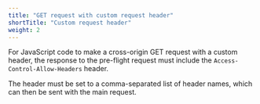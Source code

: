 ```yaml
---
title: "GET request with custom request header"
shortTitle: "Custom request header"
weight: 2
---
```


For JavaScript code to make a cross-origin GET request with a custom header, the response to the pre-flight request must include the `Access-Control-Allow-Headers` header.

The header must be set to a comma-separated list of header names, which can then be sent with the main request.